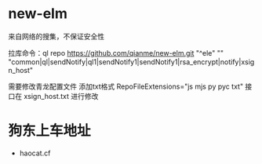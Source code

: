 # new-elm
来自网络的搜集，不保证安全性

拉库命令：ql repo https://github.com/qianme/new-elm.git "^ele" "" "common|ql|sendNotify|ql1|sendNotify1|sendNotify1|rsa_encrypt|notify|xsign_host"

需要修改青龙配置文件 添加txt格式
RepoFileExtensions="js mjs py pyc txt"
接口在 xsign_host.txt 进行修改

# 狗东上车地址
- haocat.cf
